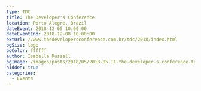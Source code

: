 ```yaml
---
type: TDC
title: The Developer's Conference
location: Porto Alegre, Brazil
dateEvent: 2018-12-05 10:00:00
dateEventEnd: 2018-12-08 10:00:00
extUrl: //www.thedevelopersconference.com.br/tdc/2018/index.html
bgSize: logo
bgColor: ffffff
author: Isabella Russell
bgImage: /images/posts/2018/05/2018-05-11-the-developer-s-conference-tdc-poa/tdc-cover-general-logo.jpg
hidden: true
categories:
  - Events
---
```

